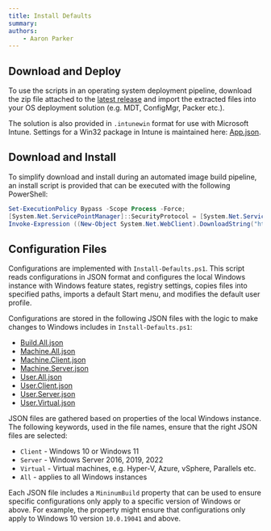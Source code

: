 ```yaml
---
title: Install Defaults
summary: 
authors:
    - Aaron Parker
---
```

## Download and Deploy

To use the scripts in an operating system deployment pipeline, download the zip file attached to the [latest release](https://github.com/aaronparker/image-customise/releases) and import the extracted files into your OS deployment solution (e.g. MDT, ConfigMgr, Packer etc.).

The solution is also provided in `.intunewin` format for use with Microsoft Intune. Settings for a Win32 package in Intune is maintained here: [App.json](https://github.com/aaronparker/image-customise/blob/main/App.json).

## Download and Install

To simplify download and install during an automated image build pipeline, an install script is provided that can be executed with the following PowerShell:

```powershell
Set-ExecutionPolicy Bypass -Scope Process -Force;
[System.Net.ServicePointManager]::SecurityProtocol = [System.Net.ServicePointManager]::SecurityProtocol -bor 3072;
Invoke-Expression ((New-Object System.Net.WebClient).DownloadString("https://raw.githubusercontent.com/aaronparker/image-customise/main/install.ps1"))
```

## Configuration Files

Configurations are implemented with `Install-Defaults.ps1`. This script reads configurations in JSON format and configures the local Windows instance with Windows feature states, registry settings, copies files into specified paths, imports a default Start menu, and modifies the default user profile.

Configurations are stored in the following JSON files with the logic to make changes to Windows includes in `Install-Defaults.ps1`:

* [Build.All.json](https://github.com/aaronparker/image-customise/blob/main/src/Build.All.json)
* [Machine.All.json](https://github.com/aaronparker/image-customise/blob/main/src/Machine.All.json)
* [Machine.Client.json](https://github.com/aaronparker/image-customise/blob/main/src/Machine.Client.json)
* [Machine.Server.json](https://github.com/aaronparker/image-customise/blob/main/src/Machine.Server.json)
* [User.All.json](https://github.com/aaronparker/image-customise/blob/main/src/User.All.json)
* [User.Client.json](https://github.com/aaronparker/image-customise/blob/main/src/User.Client.json)
* [User.Server.json](https://github.com/aaronparker/image-customise/blob/main/src/User.Machine.json)
* [User.Virtual.json](https://github.com/aaronparker/image-customise/blob/main/src/User.Virtual.json)

JSON files are gathered based on properties of the local Windows instance. The following keywords, used in the file names, ensure that the right JSON files are selected:

* `Client` - Windows 10 or Windows 11
* `Server` - Windows Server 2016, 2019, 2022
* `Virtual` - Virtual machines, e.g. Hyper-V, Azure, vSphere, Parallels etc.
* `All` - applies to all Windows instances

Each JSON file includes a `MininumBuild` property that can be used to ensure specific configurations only apply to a specific version of Windows or above. For example, the property might ensure that configurations only apply to Windows 10 version `10.0.19041` and above.
